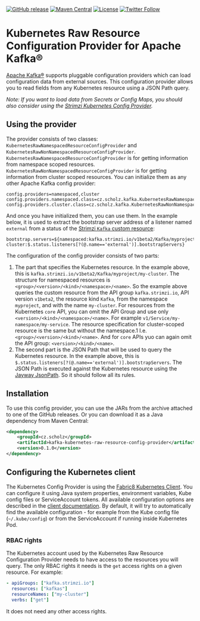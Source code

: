 [![GitHub release](https://img.shields.io/github/release/scholzj/kafka-kubernetes-raw-resource-config-provider.svg)](https://github.com/scholzj/kafka-kubernetes-raw-resource-config-provider/releases/latest)
[![Maven Central](https://maven-badges.herokuapp.com/maven-central/cz.scholz/kafka-kubernetes-raw-resource-config-provider/badge.svg)](https://maven-badges.herokuapp.com/maven-central/cz.scholz/kafka-kubernetes-raw-resource-config-provider)
[![License](https://img.shields.io/badge/license-Apache--2.0-blue.svg)](http://www.apache.org/licenses/LICENSE-2.0)
[![Twitter Follow](https://img.shields.io/twitter/follow/scholzj?style=social)](https://twitter.com/scholzj)

# Kubernetes Raw Resource Configuration Provider for Apache Kafka®

[Apache Kafka®](https://kafka.apache.org) supports pluggable configuration providers which can load configuration data from external sources.
This configuration provider allows you to read fields from any Kubernetes resource using a JSON Path query.


_Note: If you want to load data from Secrets or Config Maps, you should also consider using the [Strimzi Kubernetes Config Provider](https://github.com/strimzi/kafka-kubernetes-config-provider)._

## Using the provider

The provider consists of two classes: `KubernetesRawNamespacedResourceConfigProvider` and `KubernetesRawNonNamespacedResourceConfigProvider`.
`KubernetesRawNamespacedResourceConfigProvider` is for getting information from namespace scoped resources.
`KubernetesRawNonNamespacedResourceConfigProvider` is for getting information from cluster scoped resources.
You can initialize them as any other Apache Kafka config provider:

```properties
config.providers=namespaced,cluster
config.providers.namespaced.class=cz.scholz.kafka.KubernetesRawNamespacedResourceConfigProvider
config.providers.cluster.class=cz.scholz.kafka.KubernetesRawNonNamespacedResourceConfigProvider
```

And once you have initialized them, you can use them.
In the example below, it is used to extract the bootstrap server address of a listener named `external` from a status of the [Strimzi `Kafka` custom resource](https://strimzi.io):

```properties
bootstrap.servers=${namespaced:kafka.strimzi.io/v1beta2/Kafka/myproject/my-cluster:$.status.listeners[?(@.name=='external')].bootstrapServers}
```

The configuration of the config provider consists of two parts:
1) The part that specifies the Kubernetes resource.
   In the example above, this is `kafka.strimzi.io/v1beta2/Kafka/myproject/my-cluster`.
   The structure for namespaced resources is `<group>/<version>/<kind>/<namespace>/<name>`.
   So the example above queries the custom resource from the API group `kafka.strimzi.io`, API version `v1beta2`, the resource kind `Kafka`, from the namespace `myproject`, and with the name `my-cluster`.
   For resources from the Kubernetes `core` API, you can omit the API Group and use only `<version>/<kind>/<namespace>/<name>`.
   For example `v1/Service/my-namespace/my-service`.
   The resource specification for cluster-scoped resource is the same but without the namespace.1
   I.e. `<group>/<version>/<kind>/<name>`.
   And for `core` APIs yuo can again omit the API group: `<version>/<kind>/<name>`.
2) The second part is the JSON Path that will be used to query the Kubernetes resource.
   In the example above, this is `$.status.listeners[?(@.name=='external')].bootstrapServers`.
   The JSON Path is executed against the Kubernetes resource using the [Jayway JsonPath](https://github.com/json-path/JsonPath).
   So it should follow all its rules.

## Installation

To use this config provider, you can use the JARs from the archive attached to one of the GitHub releases.
Or you can download it as a Java dependency from Maven Central:

```xml
<dependency>
    <groupId>cz.scholz</groupId>
    <artifactId>kafka-kubernetes-raw-resource-config-provider</artifactId>
    <version>0.1.0</version>
</dependency>
```

## Configuring the Kubernetes client

The Kubernetes Config Provider is using the [Fabric8 Kubernetes Client](https://github.com/fabric8io/kubernetes-client).
You can configure it using Java system properties, environment variables, Kube config files or ServiceAccount tokens.
All available configuration options are described in the [client documentation](https://github.com/fabric8io/kubernetes-client#configuring-the-client).
By default, it will try to automatically find the available configuration - for example from the Kube config file (`~/.kube/config`) or from the ServiceAccount if running inside Kubernetes Pod.

### RBAC rights

The Kubernetes account used by the Kubernetes Raw Resource Configuration Provider needs to have access to the resources you will query.
The only RBAC rights it needs is the `get` access rights on a given resource.
For example:

```yaml
- apiGroups: ["kafka.strimzi.io"]
  resources: ["kafkas"]
  resourceNames: ["my-cluster"]
  verbs: ["get"]
```

It does not need any other access rights.
